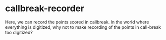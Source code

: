 # callbreak-recorder
Here, we can record the points scored in callbreak.  In the world where everything is digitized, why not to make recording of the points in call-break too digitized?
